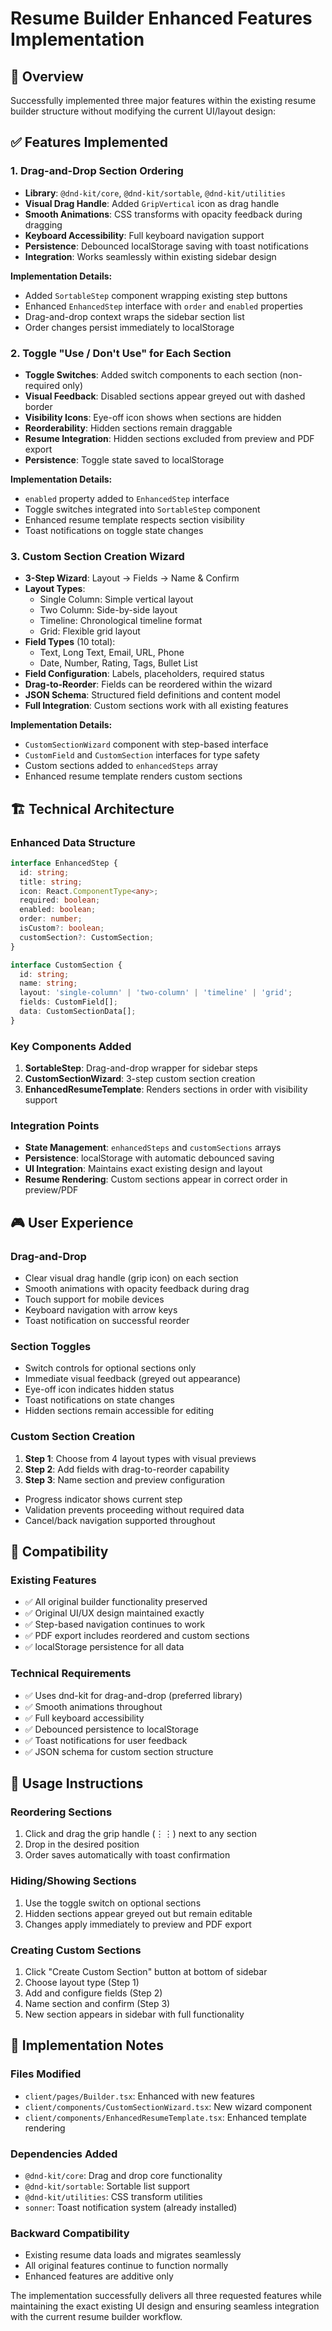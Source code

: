 # Resume Builder Enhanced Features Implementation

## 🎯 Overview

Successfully implemented three major features within the existing resume builder structure without modifying the current UI/layout design:

## ✅ Features Implemented

### 1. **Drag-and-Drop Section Ordering**
- **Library**: `@dnd-kit/core`, `@dnd-kit/sortable`, `@dnd-kit/utilities`
- **Visual Drag Handle**: Added `GripVertical` icon as drag handle
- **Smooth Animations**: CSS transforms with opacity feedback during dragging
- **Keyboard Accessibility**: Full keyboard navigation support
- **Persistence**: Debounced localStorage saving with toast notifications
- **Integration**: Works seamlessly within existing sidebar design

**Implementation Details:**
- Added `SortableStep` component wrapping existing step buttons
- Enhanced `EnhancedStep` interface with `order` and `enabled` properties
- Drag-and-drop context wraps the sidebar section list
- Order changes persist immediately to localStorage

### 2. **Toggle "Use / Don't Use" for Each Section**
- **Toggle Switches**: Added switch components to each section (non-required only)
- **Visual Feedback**: Disabled sections appear greyed out with dashed border
- **Visibility Icons**: Eye-off icon shows when sections are hidden
- **Reorderability**: Hidden sections remain draggable
- **Resume Integration**: Hidden sections excluded from preview and PDF export
- **Persistence**: Toggle state saved to localStorage

**Implementation Details:**
- `enabled` property added to `EnhancedStep` interface
- Toggle switches integrated into `SortableStep` component
- Enhanced resume template respects section visibility
- Toast notifications on toggle state changes

### 3. **Custom Section Creation Wizard**
- **3-Step Wizard**: Layout → Fields → Name & Confirm
- **Layout Types**: 
  - Single Column: Simple vertical layout
  - Two Column: Side-by-side layout  
  - Timeline: Chronological timeline format
  - Grid: Flexible grid layout
- **Field Types** (10 total):
  - Text, Long Text, Email, URL, Phone
  - Date, Number, Rating, Tags, Bullet List
- **Field Configuration**: Labels, placeholders, required status
- **Drag-to-Reorder**: Fields can be reordered within the wizard
- **JSON Schema**: Structured field definitions and content model
- **Full Integration**: Custom sections work with all existing features

**Implementation Details:**
- `CustomSectionWizard` component with step-based interface
- `CustomField` and `CustomSection` interfaces for type safety
- Custom sections added to `enhancedSteps` array
- Enhanced resume template renders custom sections

## 🏗️ Technical Architecture

### Enhanced Data Structure
```typescript
interface EnhancedStep {
  id: string;
  title: string;
  icon: React.ComponentType<any>;
  required: boolean;
  enabled: boolean;
  order: number;
  isCustom?: boolean;
  customSection?: CustomSection;
}

interface CustomSection {
  id: string;
  name: string;
  layout: 'single-column' | 'two-column' | 'timeline' | 'grid';
  fields: CustomField[];
  data: CustomSectionData[];
}
```

### Key Components Added
1. **SortableStep**: Drag-and-drop wrapper for sidebar steps
2. **CustomSectionWizard**: 3-step custom section creation
3. **EnhancedResumeTemplate**: Renders sections in order with visibility support

### Integration Points
- **State Management**: `enhancedSteps` and `customSections` arrays
- **Persistence**: localStorage with automatic debounced saving
- **UI Integration**: Maintains exact existing design and layout
- **Resume Rendering**: Custom sections appear in correct order in preview/PDF

## 🎮 User Experience

### Drag-and-Drop
- Clear visual drag handle (grip icon) on each section
- Smooth animations with opacity feedback during drag
- Touch support for mobile devices
- Keyboard navigation with arrow keys
- Toast notification on successful reorder

### Section Toggles
- Switch controls for optional sections only
- Immediate visual feedback (greyed out appearance)
- Eye-off icon indicates hidden status
- Toast notifications on state changes
- Hidden sections remain accessible for editing

### Custom Section Creation
1. **Step 1**: Choose from 4 layout types with visual previews
2. **Step 2**: Add fields with drag-to-reorder capability
3. **Step 3**: Name section and preview configuration
- Progress indicator shows current step
- Validation prevents proceeding without required data
- Cancel/back navigation supported throughout

## 📱 Compatibility

### Existing Features
- ✅ All original builder functionality preserved
- ✅ Original UI/UX design maintained exactly
- ✅ Step-based navigation continues to work
- ✅ PDF export includes reordered and custom sections
- ✅ localStorage persistence for all data

### Technical Requirements
- ✅ Uses dnd-kit for drag-and-drop (preferred library)
- ✅ Smooth animations throughout
- ✅ Full keyboard accessibility
- ✅ Debounced persistence to localStorage
- ✅ Toast notifications for user feedback
- ✅ JSON schema for custom section structure

## 🚀 Usage Instructions

### Reordering Sections
1. Click and drag the grip handle (⋮⋮) next to any section
2. Drop in the desired position
3. Order saves automatically with toast confirmation

### Hiding/Showing Sections
1. Use the toggle switch on optional sections
2. Hidden sections appear greyed out but remain editable
3. Changes apply immediately to preview and PDF export

### Creating Custom Sections
1. Click "Create Custom Section" button at bottom of sidebar
2. Choose layout type (Step 1)
3. Add and configure fields (Step 2)
4. Name section and confirm (Step 3)
5. New section appears in sidebar with full functionality

## 🔧 Implementation Notes

### Files Modified
- `client/pages/Builder.tsx`: Enhanced with new features
- `client/components/CustomSectionWizard.tsx`: New wizard component
- `client/components/EnhancedResumeTemplate.tsx`: Enhanced template rendering

### Dependencies Added
- `@dnd-kit/core`: Drag and drop core functionality
- `@dnd-kit/sortable`: Sortable list support
- `@dnd-kit/utilities`: CSS transform utilities
- `sonner`: Toast notification system (already installed)

### Backward Compatibility
- Existing resume data loads and migrates seamlessly
- All original features continue to function normally
- Enhanced features are additive only

The implementation successfully delivers all three requested features while maintaining the exact existing UI design and ensuring seamless integration with the current resume builder workflow.
